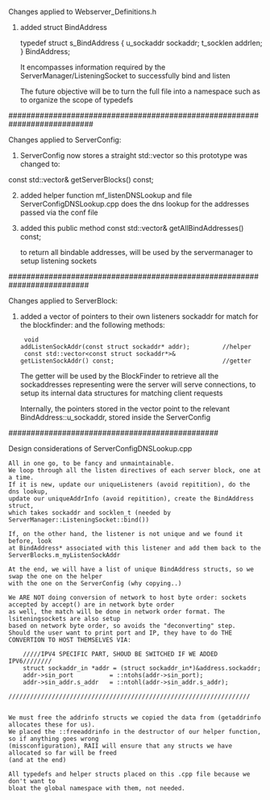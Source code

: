 
Changes applied to Webserver_Definitions.h

1) added struct BindAddress

    typedef struct s_BindAddress
    {
        u_sockaddr			sockaddr;
        t_socklen			addrlen;
    }	BindAddress; 

    It encompasses information required by the ServerManager/ListeningSocket to successfully bind and listen

    The future objective will be to turn the full file into a namespace such as to organize the scope of typedefs

###########################################################################

Changes applied to ServerConfig:


1) ServerConfig now stores a straight std::vector<ServerBlock> so
this prototype was changed to:

const std::vector<ServerBlock>&				getServerBlocks() const;

2) added helper function mf_listenDNSLookup and file ServerConfigDNSLookup.cpp
    does the dns lookup for the addresses passed via the conf file

3) added this public method
    const std::vector<BindAddress>&				getAllBindAddresses() const;

    to return all bindable addresses, will be used by the servermanager to setup listening sockets

##########################################################################

Changes applied to ServerBlock:

1) added a vector of pointers to their own listeners sockaddr for match for the blockfinder:
    and the following methods:

		void							                    addListenSockAddr(const struct sockaddr* addr);         //helper
		const std::vector<const struct sockaddr*>&		    getListenSockAddr() const;                              //getter

    The getter will be used by the BlockFinder to retrieve all the sockaddresses representing were
    the server will serve connections, to setup its internal data structures for matching client requests

    Internally, the pointers stored in the vector point to the relevant BindAddress::u_sockaddr, stored inside
    the ServerConfig

###############################################

Design considerations of ServerConfigDNSLookup.cpp

	All in one go, to be fancy and unmaintainable.
	We loop through all the listen directives of each server block, one at a time.
	If it is new, update our uniqueListeners (avoid repitition), do the dns lookup,
	update our uniqueAddrInfo (avoid repitition), create the BindAddress struct,
	which takes sockaddr and socklen_t (needed by ServerManager::ListeningSocket::bind())

	If, on the other hand, the listener is not unique and we found it before, look
	at BindAddress* associated with this listener and add them back to the ServerBlocks.m_myListenSockAddr

	At the end, we will have a list of unique BindAddress structs, so we swap the one on the helper
	with the one on the ServerConfig (why copying..)

	We ARE NOT doing conversion of network to host byte order: sockets accepted by accept() are in network byte order
	as well, the match will be done in network order format. The lsiteningsockets are also setup
	based on network byte order, so avoids the "deconverting" step.
	Should the user want to print port and IP, they have to do THE CONVERTION TO HOST THEMSELVES VIA:

		/////IPV4 SPECIFIC PART, SHOUD BE SWITCHED IF WE ADDED IPV6////////
		struct sockaddr_in *addr = (struct sockaddr_in*)&address.sockaddr;
		addr->sin_port			= ::ntohs(addr->sin_port);
		addr->sin_addr.s_addr 	= ::ntohl(addr->sin_addr.s_addr);
		///////////////////////////////////////////////////////////////////	


	We must free the addrinfo structs we copied the data from (getaddrinfo allocates these for us).
	We placed the ::freeaddrinfo in the destructor of our helper function, so if anything goes wrong
	(missconfiguration), RAII will ensure that any structs we have allocated so far will be freed
	(and at the end)
	
	All typedefs and helper structs placed on this .cpp file because we don't want to
	bloat the global namespace with them, not needed.
